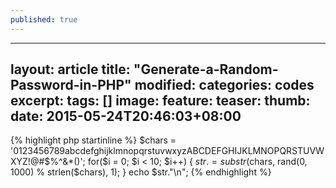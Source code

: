 ```yaml
---
published: true
---
```



---
layout: article
title: "Generate-a-Random-Password-in-PHP"
modified:
categories: codes
excerpt:
tags: []
image:
  feature:
  teaser:
  thumb:
date: 2015-05-24T20:46:03+08:00
---

{% highlight php startinline %}
$chars = '0123456789abcdefghijklmnopqrstuvwxyzABCDEFGHIJKLMNOPQRSTUVWXYZ!@#$%^&*()';
for($i = 0; $i < 10; $i++) {
    $str .= substr($chars, rand(0, 1000) % strlen($chars), 1);
}
echo $str."\n";
{% endhighlight %}
